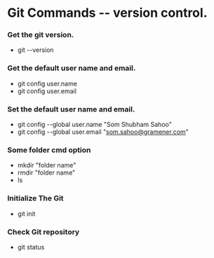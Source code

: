# Git Commands -- version control. 

### Get the git version.
* git --version

### Get the default user name and email.
* git config user.name
* git config user.email

### Set the default user name and email.
* git config --global user.name "Som Shubham Sahoo"
* git config --global user.email "som.sahoo@gramener.com"

### Some folder cmd option
* mkdir "folder name"
* rmdir "folder name"
* ls

### Initialize The Git
* git init

### Check Git repository
* git status



